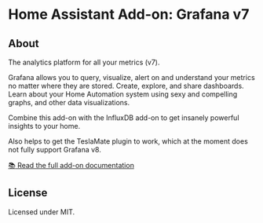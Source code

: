 # Home Assistant Add-on: Grafana v7

## About

The analytics platform for all your metrics (v7).

Grafana allows you to query, visualize, alert on and understand your metrics
no matter where they are stored. Create, explore, and share dashboards. Learn
about your Home Automation system using sexy and compelling graphs, and other
data visualizations.

Combine this add-on with the InfluxDB add-on to get insanely powerful
insights to your home.

Also helps to get the TeslaMate plugin to work, which at the moment does not
fully support Grafana v8.

[:books: Read the full add-on documentation][docs]

## License

Licensed under MIT.


[docs]: https://github.com/nikolauskrismer/ha-addon-grafana/blob/main/DOCS.md